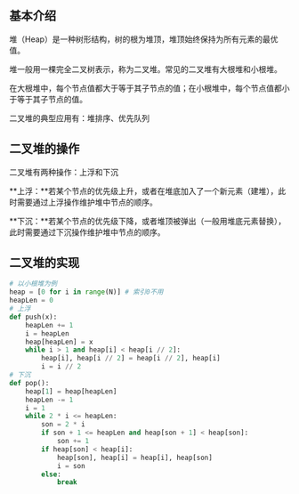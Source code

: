 ## **基本介绍**

堆（Heap）是一种树形结构，树的根为堆顶，堆顶始终保持为所有元素的最优值。

堆一般用一棵完全二叉树表示，称为二叉堆。常见的二叉堆有大根堆和小根堆。

在大根堆中，每个节点值都大于等于其子节点的值；在小根堆中，每个节点值都小于等于其子节点的值。

二叉堆的典型应用有：堆排序、优先队列

## **二叉堆的操作**

二叉堆有两种操作：上浮和下沉

**上浮：**若某个节点的优先级上升，或者在堆底加入了一个新元素（建堆），此时需要通过上浮操作维护堆中节点的顺序。

**下沉：**若某个节点的优先级下降，或者堆顶被弹出（一般用堆底元素替换），此时需要通过下沉操作维护堆中节点的顺序。

## **二叉堆的实现**

```python
# 以小根堆为例
heap = [0 for i in range(N)] # 索引0不用
heapLen = 0
# 上浮
def push(x):
	heapLen += 1
    i = heapLen
    heap[heapLen] = x
    while i > 1 and heap[i] < heap[i // 2]:
        heap[i], heap[i // 2] = heap[i // 2], heap[i]
      	i = i // 2
# 下沉
def pop():
    heap[1] = heap[heapLen]
    heapLen -= 1
    i = 1
    while 2 * i <= heapLen:
        son = 2 * i
        if son + 1 <= heapLen and heap[son + 1] < heap[son]:
            son += 1
       	if heap[son] < heap[i]:
         	heap[son], heap[i] = heap[i], heap[son]
        	i = son
        else:
            break
```

​	









